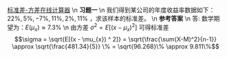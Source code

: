 [标准差-方差在线计算器](https://tool.520101.com/calculator/biaozhuncha-fangcha/) \n **习题一** \n 我们得到某公司的年度收益率数据如下：$22\% , 5\% , -7\% , 11\% , 2\% , 11\%$ ，求该样本的标准差。 \n **参考答案** \n 答: 数学期望为：$E(\mu_{x}) \approx 7.3\%$ \n 由方差 $\sigma^2 = E[(x - \mu_{x}) ^ 2]$ 可得标准差 $$\sigma = \sqrt{E[(x - \mu_{x}) ^ 2]} = \sqrt{\frac{\sum(X-M)^2}{n-1}} \approx \sqrt{\frac{481.34}{5}} \% = \sqrt{96.268}\% \approx 9.811\%$$
        